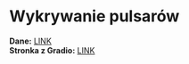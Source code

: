 # Wykrywanie pulsarów  
**Dane:** [LINK](https://www.kaggle.com/datasets/colearninglounge/predicting-pulsar-starintermediate/data?select=pulsar_data_train.csv)  
**Stronka z Gradio:** [LINK](https://pulsar-detection.onrender.com)

